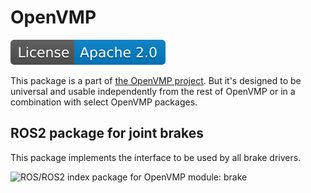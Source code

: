 # OpenVMP

[![License](./license.svg)](./LICENSE.txt)

This package is a part of [the OpenVMP project](https://github.com/openvmp/openvmp).
But it's designed to be universal and usable independently from the rest of OpenVMP or in a combination with select OpenVMP packages.

## ROS2 package for joint brakes

This package implements the interface to be used by all brake drivers.

![ROS/ROS2 index package for OpenVMP module: brake](https://www.google-analytics.com/collect?v=1&tid=UA-242596187-2&cid=555&aip=1&t=event&ec=github&ea=md&dp=%2FREADME.md&dt=ROS2%20package%20for%20brakes%20driver)